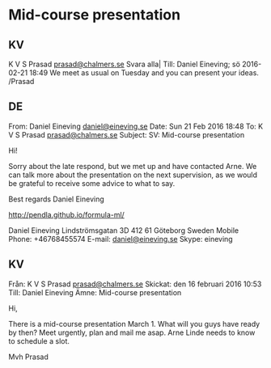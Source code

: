 # Mid-course presentation

## KV
K V S Prasad <prasad@chalmers.se>
 Svara alla|
Till:
Daniel Eineving; sö 2016-02-21 18:49
We meet as usual on Tuesday and you can present your ideas.
/Prasad


## DE
From: Daniel Eineving <daniel@eineving.se>
Date: Sun 21 Feb 2016 18:48
To: K V S Prasad <prasad@chalmers.se>
Subject: SV: Mid-course presentation

Hi!

Sorry about the late respond, but we met up and have contacted Arne. We can talk more about the presentation on the next supervision, as we would be grateful to receive some advice to what to say.

Best regards
Daniel Eineving

http://pendla.github.io/formula-ml/


Daniel Eineving
Lindströmsgatan 3D
412 61 Göteborg
Sweden
Mobile Phone: +46768455574
E-mail: daniel@eineving.se
Skype: eineving

## KV

Från: K V S Prasad <prasad@chalmers.se>
Skickat: den 16 februari 2016 10:53
Till: Daniel Eineving
Ämne: Mid-course presentation
 
Hi,

There is a mid-course presentation March 1.   What will you guys have ready by then?  Meet urgently, plan and mail me asap.  Arne Linde needs to know to schedule a slot.

Mvh
Prasad